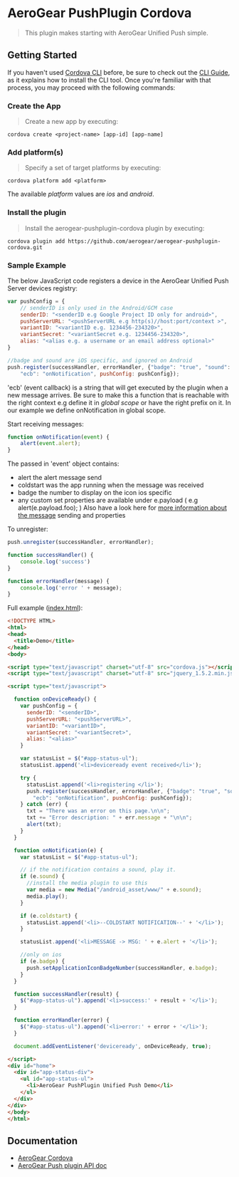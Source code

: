 # AeroGear PushPlugin Cordova
> This plugin makes starting with AeroGear Unified Push simple.

## Getting Started 
If you haven't used [Cordova CLI](https://github.com/apache/cordova-cli) before, be sure to check out the [CLI Guide](http://cordova.apache.org/docs/en/3.0.0/guide_cli_index.md.html), as it explains how to install the CLI tool. Once you're familiar with that process, you may proceed with the following commands:

### Create the App
> Create a new app by executing:

    cordova create <project-name> [app-id] [app-name]

### Add platform(s)
> Specify a set of target platforms by executing:

    cordova platform add <platform>

The available _platform_ values are _ios_ and _android_.

### Install the plugin
> Install the aerogear-pushplugin-cordova plugin by executing:

    cordova plugin add https://github.com/aerogear/aerogear-pushplugin-cordova.git

### Sample Example
The below JavaScript code registers a device in the AeroGear Unified Push Server devices registry:

```js
var pushConfig = {
    // senderID is only used in the Android/GCM case
    senderID: "<senderID e.g Google Project ID only for android>",
    pushServerURL: "<pushServerURL e.g http(s)//host:port/context >",
    variantID: "<variantID e.g. 1234456-234320>",
    variantSecret: "<variantSecret e.g. 1234456-234320>",
    alias: "<alias e.g. a username or an email address optional>"
}

//badge and sound are iOS specific, and ignored on Android
push.register(successHandler, errorHandler, {"badge": "true", "sound": "true",
    "ecb": "onNotification", pushConfig: pushConfig});
```

'ecb' (event callback) is a string that will get executed by the plugin when a new message arrives. Be sure to make this a
function that is reachable with the right context e.g define it in _global scope_ or have the right prefix
on it. In our example we define onNotification in global scope.

Start receiving messages:

```js
function onNotification(event) {
    alert(event.alert);
}
```

The passed in 'event' object contains:
* alert the alert message send 
* coldstart was the app running when the message was received
* badge the number to display on the icon ios specific
* any custom set properties are available under e.payload ( e.g alert(e.payload.foo); )
Also have a look here for [more information about the message](http://aerogear.org/docs/specs/aerogear-push-messages/) sending and properties

To unregister:

```js
push.unregister(successHandler, errorHandler);

function successHandler() {
    console.log('success')
}

function errorHandler(message) {
    console.log('error ' + message);
}

```

Full example ([index.html](example/index.html)):

```html
<!DOCTYPE HTML>
<html>
<head>
  <title>Demo</title>
</head>
<body>

<script type="text/javascript" charset="utf-8" src="cordova.js"></script>
<script type="text/javascript" charset="utf-8" src="jquery_1.5.2.min.js"></script>

<script type="text/javascript">

  function onDeviceReady() {
    var pushConfig = {
      senderID: "<senderID>",
      pushServerURL: "<pushServerURL>",
      variantID: "<variantID>",
      variantSecret: "<variantSecret>",
      alias: "<alias>"
    }

    var statusList = $("#app-status-ul");
    statusList.append('<li>deviceready event received</li>');

    try {
      statusList.append('<li>registering </li>');
      push.register(successHandler, errorHandler, {"badge": "true", "sound": "true",
        "ecb": "onNotification", pushConfig: pushConfig});
    } catch (err) {
      txt = "There was an error on this page.\n\n";
      txt += "Error description: " + err.message + "\n\n";
      alert(txt);
    }
  }

  function onNotification(e) {
    var statusList = $("#app-status-ul");

    // if the notification contains a sound, play it.
    if (e.sound) {
      //install the media plugin to use this
      var media = new Media("/android_asset/www/" + e.sound);
      media.play();
    }

    if (e.coldstart) {
      statusList.append('<li>--COLDSTART NOTIFICATION--' + '</li>');
    }

    statusList.append('<li>MESSAGE -> MSG: ' + e.alert + '</li>');

    //only on ios
    if (e.badge) {
      push.setApplicationIconBadgeNumber(successHandler, e.badge);
    }
  }

  function successHandler(result) {
    $("#app-status-ul").append('<li>success:' + result + '</li>');
  }

  function errorHandler(error) {
    $("#app-status-ul").append('<li>error:' + error + '</li>');
  }

  document.addEventListener('deviceready', onDeviceReady, true);

</script>
<div id="home">
  <div id="app-status-div">
    <ul id="app-status-ul">
      <li>AeroGear PushPlugin Unified Push Demo</li>
    </ul>
  </div>
</div>
</body>
</html>

```


## Documentation
* [AeroGear Cordova](http://aerogear.org/cordova/)
* [AeroGear Push plugin API doc](http://aerogear.org/docs/specs/aerogear-cordova/index.html)
